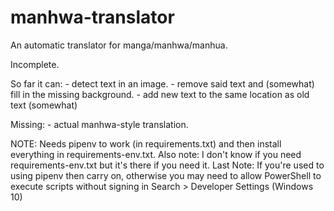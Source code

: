 # manhwa-translator
An automatic translator for manga/manhwa/manhua.

Incomplete.

So far it can:
	- detect text in an image.
	- remove said text and (somewhat) fill in the missing background.
	- add new text to the same location as old text (somewhat)

Missing:
	- actual manhwa-style translation.
	

NOTE: Needs pipenv to work (in requirements.txt) and then install everything in requirements-env.txt.
Also note: I don't know if you need requirements-env.txt but it's there if you need it.
Last Note: If you're used to using pipenv then carry on, otherwise you may need to allow PowerShell to execute scripts without signing in Search > Developer Settings (Windows 10)